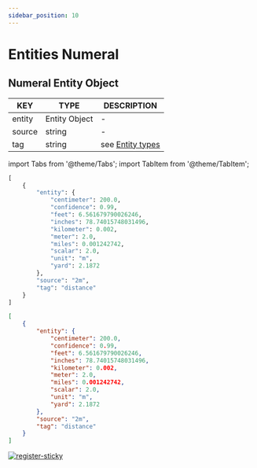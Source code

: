 ```yaml
---
sidebar_position: 10
---
```


# Entities Numeral

## Numeral Entity Object

| KEY    	| TYPE          	| DESCRIPTION      	|
|--------	|---------------	|------------------	|
| entity 	| Entity Object 	| -                	|
| source 	| string        	| -                	|
| tag    	| string        	| see [Entity types](https://www.lettria.com/documentation/docs/API/Glossary/entities) 	|

import Tabs from '@theme/Tabs';
import TabItem from '@theme/TabItem';

<Tabs>
<TabItem value="py" label="Python">

```py
[
    {
        "entity": {
            "centimeter": 200.0,
            "confidence": 0.99,
            "feet": 6.561679790026246,
            "inches": 78.74015748031496,
            "kilometer": 0.002,
            "meter": 2.0,
            "miles": 0.001242742,
            "scalar": 2.0,
            "unit": "m",
            "yard": 2.1872
        },
        "source": "2m",
        "tag": "distance"
    }
]
```

</TabItem>
<TabItem value="json" label="JSON">

```json
[
    {
        "entity": {
            "centimeter": 200.0,
            "confidence": 0.99,
            "feet": 6.561679790026246,
            "inches": 78.74015748031496,
            "kilometer": 0.002,
            "meter": 2.0,
            "miles": 0.001242742,
            "scalar": 2.0,
            "unit": "m",
            "yard": 2.1872
        },
        "source": "2m",
        "tag": "distance"
    }
]
```

</TabItem>
</Tabs>

[![register-sticky](/img/register-sticky.png)](https://app.lettria.com/signup)